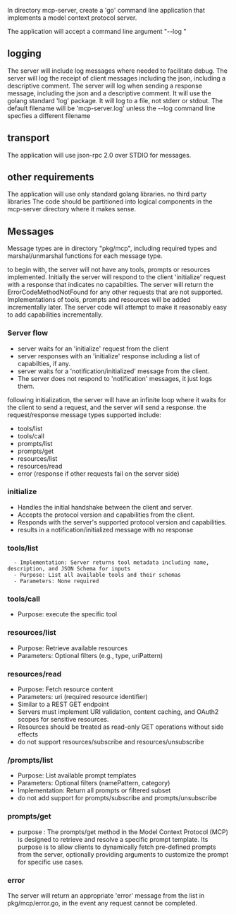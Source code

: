 In directory mcp-server, create a 'go' command line application that implements a model context protocol server. 

The application will accept a command line argument "--log <logfile>" 

## logging
The server will include log messages  where needed to facilitate debug. 
The server will log the receipt of client messages including the json, including a descriptive comment.
The server will log when sending a response message, including the json and a descriptive comment.
It will use the golang standard 'log' package.
It will log to a file, not stderr or stdout. 
The default filename will be 'mcp-server.log' unless the --log command line specfies a different filename

## transport
The application will use json-rpc 2.0 over STDIO  for messages.

## other requirements
The application will use only standard golang libraries. no third party libraries 
The code should be partitioned into logical components in the mcp-server directory where it makes sense.

## Messages
Message  types are in directory "pkg/mcp", including required types and marshal/unmarshal functions for each message type.

to begin with, the server will not have any tools, prompts or resources implemented. 
Initially the server will respond to the client 'initialize' request with a response that indicates no capabilties.
The server will return the ErrorCodeMethodNotFound for any other requests that are not supported. Implementations of tools, prompts and resources will be added incrementally later. The server code will attempt to make it reasonably easy to add capabilities incrementally.

 ### Server flow

- server waits for an 'initialize' request from the client
- server responses with an 'initialize' response including a list of capabilties, if any.
- server waits for a 'notification/initialized' message from the client. 
- The server does not respond to 'notification' messages, it just logs them.

following initialization, the server will have an infinite loop where 
it waits for the client to send a request, and the server will send a response. 
the request/response message types supported include:
- tools/list
- tools/call
- prompts/list
- prompts/get
- resources/list
- resources/read
- error (response if other requests fail on the server side)

### initialize
  - Handles the initial handshake between the client and server.
  - Accepts the protocol version and capabilities from the client.
  - Responds with the server's supported protocol version and capabilities.
  - results in a notification/initialized message with no response

### tools/list
      - Implementation: Server returns tool metadata including name, description, and JSON Schema for inputs
      - Purpose: List all available tools and their schemas
      - Parameters: None required

### tools/call
  - Purpose: execute the specific tool

### resources/list
  - Purpose: Retrieve available resources
  - Parameters: Optional filters (e.g., type, uriPattern)

### resources/read
- Purpose: Fetch resource content
- Parameters: uri (required resource identifier)
- Similar to a REST GET endpoint
- Servers must implement URI validation, content caching, and OAuth2 scopes for sensitive resources. 
- Resources should be treated as read-only GET operations without side effects
- do not support resources/subscribe and resources/unsubscribe

### /prompts/list
  - Purpose: List available prompt templates
  - Parameters: Optional filters (namePattern, category)
  - Implementation: Return all prompts or filtered subset
  - do not add support for prompts/subscribe and prompts/unsubscribe

### prompts/get
  - purpose : The prompts/get method in the Model Context Protocol (MCP) is designed to retrieve and resolve a specific prompt template. Its purpose is to allow clients to dynamically fetch pre-defined prompts from the server, optionally providing arguments to customize the prompt for specific use cases.

### error

The server will return an appropriate 'error' message from the list in pkg/mcp/error.go, in the event any request cannot be completed.



